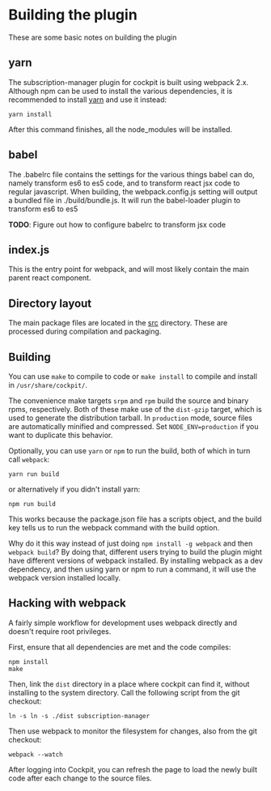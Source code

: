 # Building the plugin

These are some basic notes on building the plugin

## yarn

The subscription-manager plugin for cockpit is built using webpack 2.x.  Although npm can be used to install the various
dependencies, it is recommended to install [yarn][-yarnpkg] and use it instead:

```
yarn install
```

After this command finishes, all the node_modules will be installed.

## babel

The .babelrc file contains the settings for the various things babel can do, namely transform es6 to es5 code, and to
transform react jsx code to regular javascript. When building, the webpack.config.js setting will output a bundled file
in ./build/bundle.js.  It will run the babel-loader plugin to transform es6 to es5

**TODO**: Figure out how to configure babelrc to transform jsx code

## index.js

This is the entry point for webpack, and will most likely contain the main parent react component.


## Directory layout

The main package files are located in the [src](src) directory. These are processed during compilation and
packaging.

## Building

You can use `make` to compile to code or `make install` to compile and install in `/usr/share/cockpit/`.

The convenience make targets `srpm` and `rpm` build the source and binary rpms, respectively. Both of these make
use of the `dist-gzip` target, which is used to generate the distribution tarball. In `production` mode, source files
are automatically minified and compressed. Set `NODE_ENV=production` if you want to duplicate this behavior.

Optionally, you can use `yarn` or `npm` to run the build, both of which in turn call `webpack`:

```
yarn run build
```

or alternatively if you didn't install yarn:

```
npm run build
```

This works because the package.json file has a scripts object, and the build key tells us to run the webpack command
with the build option.

Why do it this way instead of just doing `npm install -g webpack` and then `webpack build`?  By doing that, different
users trying to build the plugin might have different versions of webpack installed.  By installing webpack as a dev
dependency, and then using yarn or npm to run a command, it will use the webpack version installed locally.

[-yarnpkg]: https://yarnpkg.com

## Hacking with webpack
A fairly simple workflow for development uses webpack directly and doesn't require root privileges.

First, ensure that all dependencies are met and the code compiles:
```
npm install
make
```

Then, link the `dist` directory in a place where cockpit can find it, without installing to the system directory.
Call the following script from the git checkout:
```
ln -s ln -s ./dist subscription-manager
```

Then use webpack to monitor the filesystem for changes, also from the git checkout:
```
webpack --watch
```

After logging into Cockpit, you can refresh the page to load the newly built code after each change to the source files.
